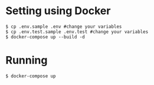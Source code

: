 # Setting using Docker

    $ cp .env.sample .env #change your variables
    $ cp .env.test.sample .env.test #change your variables
    $ docker-compose up --build -d

# Running

    $ docker-compose up
